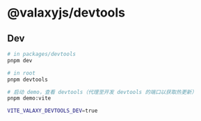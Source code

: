 # @valaxyjs/devtools

## Dev

```bash
# in packages/devtools
pnpm dev
```

```bash
# in root
pnpm devtools
```

```bash
# 启动 demo，查看 devtools（代理至开发 devtools 的端口以获取热更新）
pnpm demo:vite
```

```bash [.env]
VITE_VALAXY_DEVTOOLS_DEV=true
```
